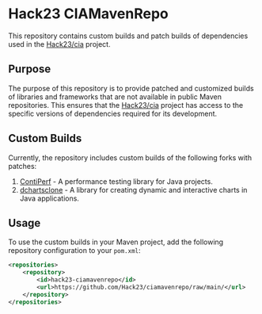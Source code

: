 # Hack23 CIAMavenRepo

This repository contains custom builds and patch builds of dependencies used in the [Hack23/cia](https://github.com/Hack23/cia) project.

## Purpose

The purpose of this repository is to provide patched and customized builds of libraries and frameworks that are not available in public Maven repositories. This ensures that the [Hack23/cia](https://github.com/Hack23/cia) project has access to the specific versions of dependencies required for its development.

## Custom Builds

Currently, the repository includes custom builds of the following forks with patches:

1. [ContiPerf](https://github.com/pethers/contiperf) - A performance testing library for Java projects.
2. [dchartsclone](https://github.com/pethers/dchartsclone) - A library for creating dynamic and interactive charts in Java applications.

## Usage

To use the custom builds in your Maven project, add the following repository configuration to your `pom.xml`:

```xml
<repositories>
    <repository>
        <id>hack23-ciamavenrepo</id>
        <url>https://github.com/Hack23/ciamavenrepo/raw/main/</url>
    </repository>
</repositories>
